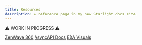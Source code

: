 ```yaml
---
title: Resources
description: A reference page in my new Starlight docs site.
---
```


⚠️ WORK IN PROGRESS ⚠️

[ZenWave 360](https://www.zenwave360.io/)
[AsyncAPI Docs](https://www.asyncapi.com/docs)
[EDA Visuals](https://serverlessland.com/event-driven-architecture/visuals)
